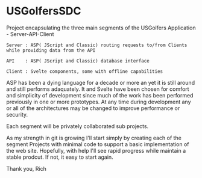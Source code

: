 # USGolfersSDC
Project encapsulating the three main segments of the USGolfers Application - Server-API-Client

    Server : ASP( JScript and Classic) routing requests to/from Clients while providing data from the API
    
    API    : ASP( JScript and Classic) database interface
    
    Client : Svelte components, some with offline capabilities

ASP has been a dying language for a decade or more an yet it is still around and still performs adaquately.
It and Svelte have been chosen for comfort and simplicity of development since much of the work has been performed
previously in one or more prototypes. At any time during development any or all of the architectures may be changed to improve performance or security.

Each segment will be privately collaborated sub projects. 

As my strength in git is growing I'll start simply by creating each of the segment Projects with minimal code to support a basic implementation of the web site.
Hopefully, with help I'll see rapid progress while maintain a stable prodcut. If not, it easy to start again.

Thank you,
Rich
